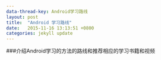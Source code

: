```yaml
---
data-thread-key: Android学习路线
layout: post
title:  "Android 学习路线"
date:   2015-11-16 13:13:51 +0800
categories: jekyll update
---
```

###介绍Android学习的方法的路线和推荐相应的学习书籍和视频

